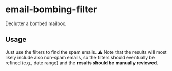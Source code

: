 # email-bombing-filter
Declutter a bombed mailbox.

## Usage

Just use the filters to find the spam emails. ⚠️ Note that the results will most likely include also non-spam emails, so the filters should eventually be refined (e.g., date range) and the **results should be manually reviewed**.
